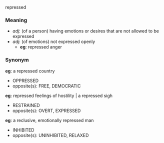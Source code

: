 repressed
### Meaning
+ _adj_: (of a person) having emotions or desires that are not allowed to be expressed
+ _adj_: (of emotions) not expressed openly
    + __eg__: repressed anger

### Synonym

__eg__: a repressed country

+ OPPRESSED
+ opposite(s): FREE, DEMOCRATIC

__eg__: repressed feelings of hostility | a repressed sigh

+ RESTRAINED
+ opposite(s): OVERT, EXPRESSED

__eg__: a reclusive, emotionally repressed man

+ INHIBITED
+ opposite(s): UNINHIBITED, RELAXED


